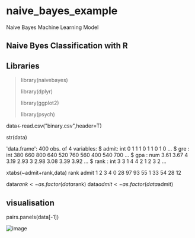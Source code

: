 # naive_bayes_example
Naive Bayes Machine Learning Model

## Naive Byes Classification with R
## Libraries
> library(naivebayes)
> 
> library(dplyr)
> 
> library(ggplot2)
> 
> library(psych)

 data<-read.csv("binary.csv",header=T)
 
 str(data)

'data.frame':	400 obs. of  4 variables:
 $ admit: int  0 1 1 1 0 1 1 0 1 0 ...
 $ gre  : int  380 660 800 640 520 760 560 400 540 700 ...
 $ gpa  : num  3.61 3.67 4 3.19 2.93 3 2.98 3.08 3.39 3.92 ...
 $ rank : int  3 3 1 4 4 2 1 2 3 2 ...
 
xtabs(~admit+rank,data)
     rank
admit  1  2  3  4
    0 28 97 93 55
    1 33 54 28 12
    
 data$rank<-as.factor(data$rank)
 data$admit<-as.factor(data$admit)
## visualisation
pairs.panels(data[-1])

![image](https://user-images.githubusercontent.com/70443251/123532915-132bbb80-d72f-11eb-8fc5-076cd0668b7b.png)

